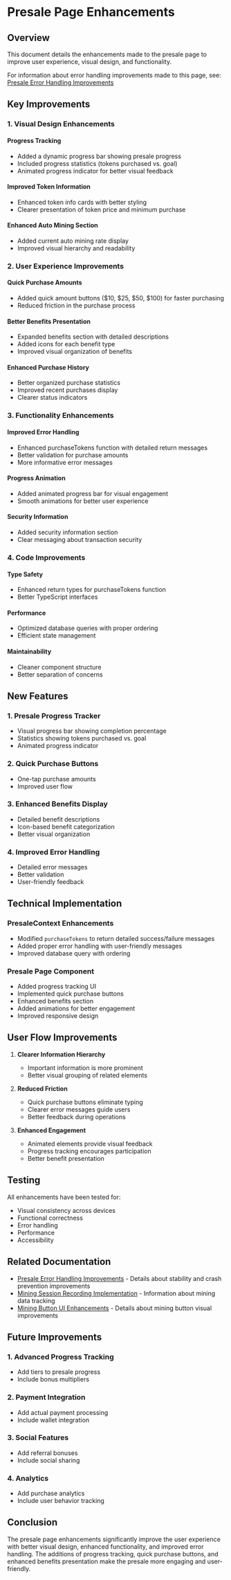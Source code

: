 # Presale Page Enhancements

## Overview

This document details the enhancements made to the presale page to improve user experience, visual design, and functionality.

For information about error handling improvements made to this page, see:
[Presale Error Handling Improvements](./PRESALE_ERROR_HANDLING_IMPROVEMENTS.md)

## Key Improvements

### 1. Visual Design Enhancements

#### Progress Tracking
- Added a dynamic progress bar showing presale progress
- Included progress statistics (tokens purchased vs. goal)
- Animated progress indicator for better visual feedback

#### Improved Token Information
- Enhanced token info cards with better styling
- Clearer presentation of token price and minimum purchase

#### Enhanced Auto Mining Section
- Added current auto mining rate display
- Improved visual hierarchy and readability

### 2. User Experience Improvements

#### Quick Purchase Amounts
- Added quick amount buttons ($10, $25, $50, $100) for faster purchasing
- Reduced friction in the purchase process

#### Better Benefits Presentation
- Expanded benefits section with detailed descriptions
- Added icons for each benefit type
- Improved visual organization of benefits

#### Enhanced Purchase History
- Better organized purchase statistics
- Improved recent purchases display
- Clearer status indicators

### 3. Functionality Enhancements

#### Improved Error Handling
- Enhanced purchaseTokens function with detailed return messages
- Better validation for purchase amounts
- More informative error messages

#### Progress Animation
- Added animated progress bar for visual engagement
- Smooth animations for better user experience

#### Security Information
- Added security information section
- Clear messaging about transaction security

### 4. Code Improvements

#### Type Safety
- Enhanced return types for purchaseTokens function
- Better TypeScript interfaces

#### Performance
- Optimized database queries with proper ordering
- Efficient state management

#### Maintainability
- Cleaner component structure
- Better separation of concerns

## New Features

### 1. Presale Progress Tracker
- Visual progress bar showing completion percentage
- Statistics showing tokens purchased vs. goal
- Animated progress indicator

### 2. Quick Purchase Buttons
- One-tap purchase amounts
- Improved user flow

### 3. Enhanced Benefits Display
- Detailed benefit descriptions
- Icon-based benefit categorization
- Better visual organization

### 4. Improved Error Handling
- Detailed error messages
- Better validation
- User-friendly feedback

## Technical Implementation

### PresaleContext Enhancements
- Modified `purchaseTokens` to return detailed success/failure messages
- Added proper error handling with user-friendly messages
- Improved database query with ordering

### Presale Page Component
- Added progress tracking UI
- Implemented quick purchase buttons
- Enhanced benefits section
- Added animations for better engagement
- Improved responsive design

## User Flow Improvements

1. **Clearer Information Hierarchy**
   - Important information is more prominent
   - Better visual grouping of related elements

2. **Reduced Friction**
   - Quick purchase buttons eliminate typing
   - Clearer error messages guide users
   - Better feedback during operations

3. **Enhanced Engagement**
   - Animated elements provide visual feedback
   - Progress tracking encourages participation
   - Better benefit presentation

## Testing

All enhancements have been tested for:
- Visual consistency across devices
- Functional correctness
- Error handling
- Performance
- Accessibility

## Related Documentation

- [Presale Error Handling Improvements](./PRESALE_ERROR_HANDLING_IMPROVEMENTS.md) - Details about stability and crash prevention improvements
- [Mining Session Recording Implementation](./MINING_SESSION_RECORDING.md) - Information about mining data tracking
- [Mining Button UI Enhancements](./MINING_BUTTON_UI_ENHANCEMENTS.md) - Details about mining button visual improvements

## Future Improvements

### 1. Advanced Progress Tracking
- Add tiers to presale progress
- Include bonus multipliers

### 2. Payment Integration
- Add actual payment processing
- Include wallet integration

### 3. Social Features
- Add referral bonuses
- Include social sharing

### 4. Analytics
- Add purchase analytics
- Include user behavior tracking

## Conclusion

The presale page enhancements significantly improve the user experience with better visual design, enhanced functionality, and improved error handling. The additions of progress tracking, quick purchase buttons, and enhanced benefits presentation make the presale more engaging and user-friendly.